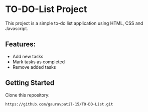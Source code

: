 # TO-DO-List Project
This project is a simple to-do list application using HTML, CSS and Javascript.

## Features:

- Add new tasks
- Mark tasks as completed
- Remove added tasks

  
## Getting Started

Clone this repository:
```bash
https://github.com/gauravpatil-15/TO-DO-List.git
```
